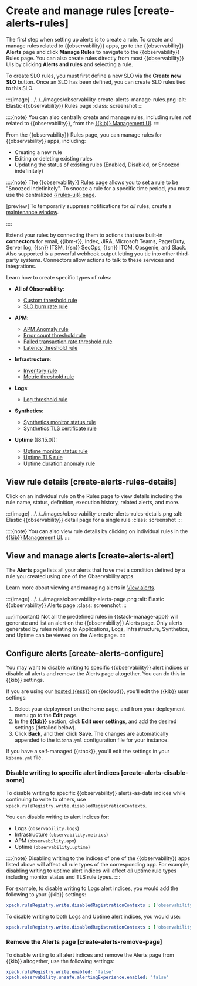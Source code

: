 # Create and manage rules [create-alerts-rules]

The first step when setting up alerts is to create a rule. To create and manage rules related to {{observability}} apps, go to the {{observability}} **Alerts** page and click **Manage Rules** to navigate to the {{observability}} Rules page. You can also create rules directly from most {{observability}} UIs by clicking **Alerts and rules** and selecting a rule.

To create SLO rules, you must first define a new SLO via the **Create new SLO** button. Once an SLO has been defined, you can create SLO rules tied to this SLO.

:::{image} ../../../images/observability-create-alerts-manage-rules.png
:alt: Elastic {{observability}} Rules page
:class: screenshot
:::

::::{note}
You can also centrally create and manage rules, including rules *not* related to {{observability}}, from the [{{kib}} Management UI](../../../explore-analyze/alerts/kibana/create-manage-rules.md).
::::


From the {{observability}} Rules page, you can manage rules for {{observability}} apps, including:

* Creating a new rule
* Editing or deleting existing rules
* Updating the status of existing rules (Enabled, Disabled, or Snoozed indefinitely)

::::{note}
The {{observability}} Rules page allows you to set a rule to be "Snoozed indefinitely". To snooze a rule for a specific time period, you must use the centralized [{{rules-ui}} page](../../../explore-analyze/alerts/kibana/create-manage-rules.md).

[preview] To temporarily suppress notifications for *all* rules, create a [maintenance window](../../../explore-analyze/alerts/kibana/maintenance-windows.md).

::::


Extend your rules by connecting them to actions that use built-in **connectors** for email, {{ibm-r}}, Index, JIRA, Microsoft Teams, PagerDuty, Server log, {{sn}} ITSM, {{sn}} SecOps, {{sn}} ITOM, Opsgenie, and Slack. Also supported is a powerful webhook output letting you tie into other third-party systems. Connectors allow actions to talk to these services and integrations.

Learn how to create specific types of rules:

* **All of Observability**:

    * [Custom threshold rule](../../../solutions/observability/incident-management/create-custom-threshold-rule.md)
    * [SLO burn rate rule](../../../solutions/observability/incident-management/create-an-slo-burn-rate-rule.md)

* **APM**:

    * [APM Anomaly rule](../../../solutions/observability/incident-management/create-an-apm-anomaly-rule.md)
    * [Error count threshold rule](../../../solutions/observability/incident-management/create-an-error-count-threshold-rule.md)
    * [Failed transaction rate threshold rule](../../../solutions/observability/incident-management/create-an-error-count-threshold-rule.md)
    * [Latency threshold rule](../../../solutions/observability/incident-management/create-latency-threshold-rule.md)

* **Infrastructure**:

    * [Inventory rule](../../../solutions/observability/incident-management/create-an-inventory-rule.md)
    * [Metric threshold rule](../../../solutions/observability/incident-management/create-metric-threshold-rule.md)

* **Logs**:

    * [Log threshold rule](../../../solutions/observability/incident-management/create-log-threshold-rule.md)

* **Synthetics**:

    * [Synthetics monitor status rule](../../../solutions/observability/incident-management/create-monitor-status-rule.md#monitor-status-alert-synthetics)
    * [Synthetics TLS certificate rule](../../../solutions/observability/incident-management/create-tls-certificate-rule.md#tls-rule-synthetics)

* **Uptime** ([8.15.0]):

    * [Uptime monitor status rule](../../../solutions/observability/incident-management/create-monitor-status-rule.md#monitor-status-alert-uptime)
    * [Uptime TLS rule](../../../solutions/observability/incident-management/create-tls-certificate-rule.md#tls-rule-uptime)
    * [Uptime duration anomaly rule](../../../solutions/observability/incident-management/create-an-uptime-duration-anomaly-rule.md)



## View rule details [create-alerts-rules-details]

Click on an individual rule on the Rules page to view details including the rule name, status, definition, execution history, related alerts, and more.

:::{image} ../../../images/observability-create-alerts-rules-details.png
:alt: Elastic {{observability}} detail page for a single rule
:class: screenshot
:::

::::{note}
You can also view rule details by clicking on individual rules in the [{{kib}} Management UI](../../../explore-analyze/alerts/kibana/create-manage-rules.md).
::::



## View and manage alerts [create-alerts-alert]

The **Alerts** page lists all your alerts that have met a condition defined by a rule you created using one of the Observability apps.

Learn more about viewing and managing alerts in [View alerts](../../../solutions/observability/incident-management/view-alerts.md).

:::{image} ../../../images/observability-alerts-page.png
:alt: Elastic {{observability}} Alerts page
:class: screenshot
:::

::::{important}
Not all the predefined rules in {{stack-manage-app}} will generate and list an alert on the {{observability}} Alerts page. Only alerts generated by rules relating to Applications, Logs, Infrastructure, Synthetics, and Uptime can be viewed on the Alerts page.
::::



## Configure alerts [create-alerts-configure]

You may want to disable writing to specific {{observability}} alert indices or disable all alerts and remove the Alerts page altogether. You can do this in {{kib}} settings.

If you are using our [hosted {{ess}}](https://www.elastic.co/cloud/elasticsearch-service) on {{ecloud}}, you’ll edit the {{kib}} user settings:

1. Select your deployment on the home page, and from your deployment menu go to the **Edit** page.
2. In the **{{kib}}** section, click **Edit user settings**, and add the desired settings (detailed below).
3. Click **Back**, and then click **Save**. The changes are automatically appended to the `kibana.yml` configuration file for your instance.

If you have a self-managed {{stack}}, you’ll edit the settings in your `kibana.yml` file.


### Disable writing to specific alert indices [create-alerts-disable-some]

To disable writing to specific {{observability}} alerts-as-data indices while continuing to write to others, use `xpack.ruleRegistry.write.disabledRegistrationContexts`.

You can disable writing to alert indices for:

* Logs (`observability.logs`)
* Infrastructure (`observability.metrics`)
* APM (`observability.apm`)
* Uptime (`observability.uptime`)

::::{note}
Disabling writing to the indices of one of the {{observability}} apps listed above will affect *all* rule types of the corresponding app. For example, disabling writing to uptime alert indices will affect *all* uptime rule types including monitor status and TLS rule types.
::::


For example, to disable writing to Logs alert indices, you would add the following to your {{kib}} settings:

```yaml
xpack.ruleRegistry.write.disabledRegistrationContexts : ['observability.logs']
```

To disable writing to both Logs and Uptime alert indices, you would use:

```yaml
xpack.ruleRegistry.write.disabledRegistrationContexts : ['observability.logs', 'observability.uptime']
```


### Remove the Alerts page [create-alerts-remove-page]

To disable writing to all alert indices and remove the Alerts page from {{kib}} altogether, use the following settings:

```yaml
xpack.ruleRegistry.write.enabled: 'false'
xpack.observability.unsafe.alertingExperience.enabled: 'false'
```













